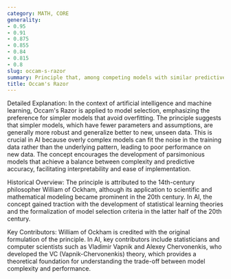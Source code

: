 ```yaml
---
category: MATH, CORE
generality:
- 0.95
- 0.91
- 0.875
- 0.855
- 0.84
- 0.815
- 0.8
slug: occam-s-razor
summary: Principle that, among competing models with similar predictive power, the simplest one should be chosen.
title: Occam's Razor
---
```


Detailed Explanation: In the context of artificial intelligence and machine learning, Occam's Razor is applied to model selection, emphasizing the preference for simpler models that avoid overfitting. The principle suggests that simpler models, which have fewer parameters and assumptions, are generally more robust and generalize better to new, unseen data. This is crucial in AI because overly complex models can fit the noise in the training data rather than the underlying pattern, leading to poor performance on new data. The concept encourages the development of parsimonious models that achieve a balance between complexity and predictive accuracy, facilitating interpretability and ease of implementation.

Historical Overview: The principle is attributed to the 14th-century philosopher William of Ockham, although its application to scientific and mathematical modeling became prominent in the 20th century. In AI, the concept gained traction with the development of statistical learning theories and the formalization of model selection criteria in the latter half of the 20th century.

Key Contributors: William of Ockham is credited with the original formulation of the principle. In AI, key contributors include statisticians and computer scientists such as Vladimir Vapnik and Alexey Chervonenkis, who developed the VC (Vapnik-Chervonenkis) theory, which provides a theoretical foundation for understanding the trade-off between model complexity and performance.